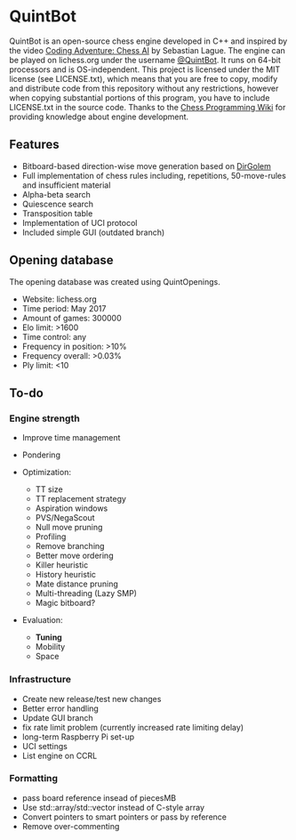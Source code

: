 # QuintBot
QuintBot is an open-source chess engine developed in C++ and inspired by the video [Coding Adventure: Chess AI](https://www.youtube.com/watch?v=U4ogK0MIzqk) by Sebastian Lague.
The engine can be played on lichess.org under the username [@QuintBot](https://lichess.org/@/QuintBot). It runs on 64-bit processors and is OS-independent.
This project is licensed under the MIT license (see LICENSE.txt), which means that you are free to copy, modify and distribute code from this repository without any restrictions, however when copying substantial portions of this program, you have to include LICENSE.txt in the source code.
Thanks to the [Chess Programming Wiki](https://www.chessprogramming.org/Main_Page) for providing knowledge about engine development.

## Features
- Bitboard-based direction-wise move generation based on [DirGolem](https://www.chessprogramming.org/DirGolem)
- Full implementation of chess rules including, repetitions, 50-move-rules and insufficient material
- Alpha-beta search
- Quiescence search
- Transposition table
- Implementation of UCI protocol
- Included simple GUI (outdated branch)

## Opening database
The opening database was created using QuintOpenings.
- Website: lichess.org
- Time period: May 2017
- Amount of games: 300000
- Elo limit: >1600
- Time control: any
- Frequency in position: >10%
- Frequency overall: >0.03%
- Ply limit: <10

## To-do
### Engine strength
- Improve time management
- Pondering
- Optimization:
	- TT size
	- TT replacement strategy
    - Aspiration windows
	- PVS/NegaScout
	- Null move pruning
	- Profiling
	- Remove branching
	- Better move ordering
	- Killer heuristic
	- History heuristic
	- Mate distance pruning
	- Multi-threading (Lazy SMP)
	- Magic bitboard?

- Evaluation:
	- **Tuning**
	- Mobility
	- Space

### Infrastructure
- Create new release/test new changes
- Better error handling
- Update GUI branch
- fix rate limit problem (currently increased rate limiting delay)
- long-term Raspberry Pi set-up
- UCI settings
- List engine on CCRL

### Formatting
- pass board reference insead of piecesMB
- Use std::array/std::vector instead of C-style array
- Convert pointers to smart pointers or pass by reference
- Remove over-commenting